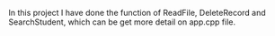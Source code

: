 In this project I have done the function of ReadFile, DeleteRecord and SearchStudent, which can be get more detail on app.cpp file.
